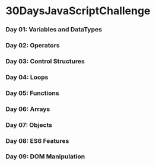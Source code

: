 # 30DaysJavaScriptChallenge

### Day 01: Variables and DataTypes <br>
### Day 02: Operators <br>
### Day 03: Control Structures <br>
### Day 04: Loops <br>
### Day 05: Functions <br>
### Day 06: Arrays <br>
### Day 07: Objects <br>
### Day 08: ES6 Features <br>
### Day 09: DOM Manipulation <br>
